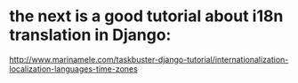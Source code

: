 # the next is a good tutorial about i18n translation in Django:

http://www.marinamele.com/taskbuster-django-tutorial/internationalization-localization-languages-time-zones
